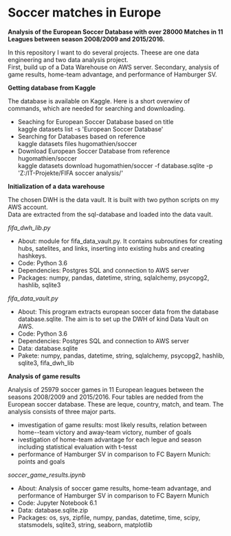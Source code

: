 # Soccer matches in Europe

<b> Analysis of the European Soccer Database with over 28000 Matches in 11 Leagues between season 2008/2009 and 2015/2016. </b>

In this repository I want to do several projects. Theese are one data engineering and two data analysis project. <br>
First, build up of a Data Warehouse on AWS server.
Secondary, analysis of game results, home-team advantage, and performance of Hamburger SV.

<b> Getting database from Kaggle </b>

The database is available on Kaggle. Here is a short overwiev of commands, which are needed for searching and downloading. <br>

- Seaching for European Soccer Database based on title <br>
  kaggle datasets list -s 'European Soccer Database' <br>
- Searching for Databases based on reference <br>
  kaggle datasets files hugomathien/soccer <br>
- Download European Soccer Database from reference hugomathien/soccer <br>
  kaggle datasets download hugomathien/soccer -f database.sqlite -p 'Z:/IT-Projekte/FIFA soccer analysis/' <br>

<b> Initialization of a data warehouse </b>

The chosen DWH is the data vault. It is built with two python scripts on my AWS account. <br>
Data are extracted from the sql-database and loaded into the data vault. <br>

<i> fifa_dwh_lib.py </i> <br>

- About: module for fifa_data_vault.py. It contains subroutines for creating hubs, satelites, and links, inserting into existing hubs and creating hashkeys. <br>
- Code: Python 3.6 <br>
- Dependencies: Postgres SQL and connection to AWS server <br>
- Packages: numpy, pandas, datetime, string, sqlalchemy, psycopg2, hashlib, sqlite3 <br>

<i> fifa_data_vault.py </i> <br>

- About: This program extracts european soccer data from the database database.sqlite. The aim is to set up the DWH of kind Data Vault on AWS.
- Code: Python 3.6 <br>
- Dependencies: Postgres SQL and connection to AWS server <br>
- Data: database.sqlite <br>
- Pakete: numpy, pandas, datetime, string, sqlalchemy, psycopg2, hashlib, sqlite3, fifa_dwh_lib <br>

<b> Analysis of game results </b>

Analysis of 25979 soccer games in 11 European leagues between the seasons 2008/2009 and 2015/2016. Four tables are nedded from the European soccer database. These are leque, country, match, and team. The analysis consists of three major parts. <br>

- imvestigation of game results: most likely results, relation between home--team victory and away-team victory, number of goals
- ivestigation of home-team advantage for each legue and season including statistical evaluation with t-tesst
- performance of Hamburger SV in comparison to FC Bayern Munich: points and goals

<i> soccer_game_results.ipynb </i> <br>

- About: Analysis of soccer game results, home-team advantage, and performance of Hamburger SV in comparison to FC Bayern Munich
- Code: Jupyter Notebook 6.1 <br>
- Data: database.sqlite.zip <br>
- Packages: os, sys, zipfile, numpy, pandas, datetime, time, scipy, statsmodels, sqlite3, string, seaborn, matplotlib <br>
